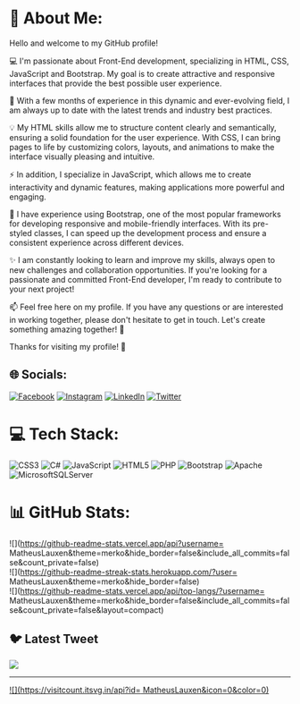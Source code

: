# 💫 About Me:
Hello and welcome to my GitHub profile!

💻 I'm passionate about Front-End development, specializing in HTML, CSS, JavaScript and Bootstrap. My goal is to create attractive and responsive interfaces that provide the best possible user experience.

🚀 With a few months of experience in this dynamic and ever-evolving field, I am always up to date with the latest trends and industry best practices.

💡 My HTML skills allow me to structure content clearly and semantically, ensuring a solid foundation for the user experience. With CSS, I can bring pages to life by customizing colors, layouts, and animations to make the interface visually pleasing and intuitive.

⚡ In addition, I specialize in JavaScript, which allows me to create interactivity and dynamic features, making applications more powerful and engaging.

🎨 I have experience using Bootstrap, one of the most popular frameworks for developing responsive and mobile-friendly interfaces. With its pre-styled classes, I can speed up the development process and ensure a consistent experience across different devices.

✨ I am constantly looking to learn and improve my skills, always open to new challenges and collaboration opportunities. If you're looking for a passionate and committed Front-End developer, I'm ready to contribute to your next project!

📫 Feel free here on my profile. If you have any questions or are interested in working together, please don't hesitate to get in touch. Let's create something amazing together! 💪

Thanks for visiting my profile! 🙏


## 🌐 Socials:
[![Facebook](https://img.shields.io/badge/Facebook-%231877F2.svg?logo=Facebook&logoColor=white)](https://facebook.com/https://www.facebook.com/Matheusvitorlauxen) [![Instagram](https://img.shields.io/badge/Instagram-%23E4405F.svg?logo=Instagram&logoColor=white)](https://instagram.com/https://www.instagram.com/matheusvitorlauxen/) [![LinkedIn](https://img.shields.io/badge/LinkedIn-%230077B5.svg?logo=linkedin&logoColor=white)](https://linkedin.com/in/https://www.linkedin.com/in/matheus-lauxen-849516208/) [![Twitter](https://img.shields.io/badge/Twitter-%231DA1F2.svg?logo=Twitter&logoColor=white)](https://twitter.com/https://twitter.com/Matheuslauxenn) 

# 💻 Tech Stack:
![CSS3](https://img.shields.io/badge/css3-%231572B6.svg?style=for-the-badge&logo=css3&logoColor=white) ![C#](https://img.shields.io/badge/c%23-%23239120.svg?style=for-the-badge&logo=c-sharp&logoColor=white) ![JavaScript](https://img.shields.io/badge/javascript-%23323330.svg?style=for-the-badge&logo=javascript&logoColor=%23F7DF1E) ![HTML5](https://img.shields.io/badge/html5-%23E34F26.svg?style=for-the-badge&logo=html5&logoColor=white) ![PHP](https://img.shields.io/badge/php-%23777BB4.svg?style=for-the-badge&logo=php&logoColor=white) ![Bootstrap](https://img.shields.io/badge/bootstrap-%23563D7C.svg?style=for-the-badge&logo=bootstrap&logoColor=white) ![Apache](https://img.shields.io/badge/apache-%23D42029.svg?style=for-the-badge&logo=apache&logoColor=white) ![MicrosoftSQLServer](https://img.shields.io/badge/Microsoft%20SQL%20Sever-CC2927?style=for-the-badge&logo=microsoft%20sql%20server&logoColor=white)
# 📊 GitHub Stats:
![](https://github-readme-stats.vercel.app/api?username= MatheusLauxen&theme=merko&hide_border=false&include_all_commits=false&count_private=false)<br/>
![](https://github-readme-streak-stats.herokuapp.com/?user= MatheusLauxen&theme=merko&hide_border=false)<br/>
![](https://github-readme-stats.vercel.app/api/top-langs/?username= MatheusLauxen&theme=merko&hide_border=false&include_all_commits=false&count_private=false&layout=compact)

## 🐦 Latest Tweet
[![](https://gtce.itsvg.in/api?username=https://twitter.com/Matheuslauxenn)](https://github.com/VishwaGauravIn/github-twitter-card-embed)

---
[![](https://visitcount.itsvg.in/api?id= MatheusLauxen&icon=0&color=0)](https://visitcount.itsvg.in)

<!-- Proudly created with GPRM ( https://gprm.itsvg.in ) -->
